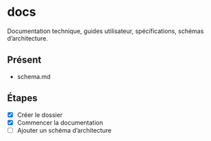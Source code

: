 # docs

Documentation technique, guides utilisateur, spécifications, schémas d’architecture.

## Présent
- schema.md

## Étapes
- [x] Créer le dossier
- [x] Commencer la documentation
- [ ] Ajouter un schéma d’architecture

